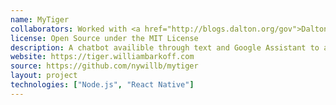 ```yaml
---
name: MyTiger
collaborators: Worked with <a href="http://blogs.dalton.org/gov">Dalton School Student Government Technology Committee</a>
license: Open Source under the MIT License
description: A chatbot availible through text and Google Assistant to answer questions about your school day.
website: https://tiger.williambarkoff.com
source: https://github.com/nywillb/mytiger
layout: project
technologies: ["Node.js", "React Native"]
---
```

